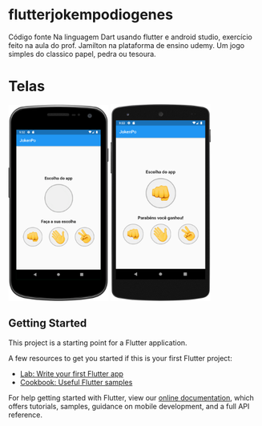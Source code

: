 # flutterjokempodiogenes

Código fonte Na linguagem Dart usando flutter e android studio, exercício feito na aula do prof. Jamilton na plataforma de ensino udemy.
Um jogo simples do classico papel, pedra ou tesoura.

<h1>Telas</h1>

<p>

<img src= "preview1.png" width= "200"/>
<img src= "preview2.png" width= "200"/>
</p>

## Getting Started

This project is a starting point for a Flutter application.

A few resources to get you started if this is your first Flutter project:

- [Lab: Write your first Flutter app](https://flutter.dev/docs/get-started/codelab)
- [Cookbook: Useful Flutter samples](https://flutter.dev/docs/cookbook)

For help getting started with Flutter, view our
[online documentation](https://flutter.dev/docs), which offers tutorials,
samples, guidance on mobile development, and a full API reference.
